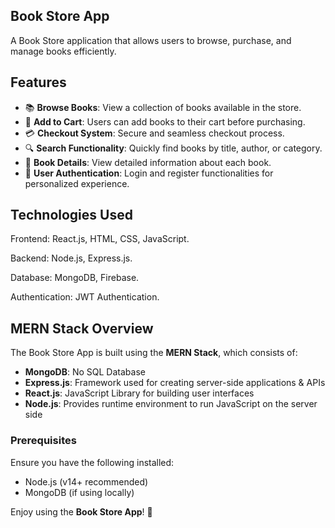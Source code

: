 ## Book Store App

A Book Store application that allows users to browse, purchase, and manage books efficiently.

## Features
- 📚 **Browse Books**: View a collection of books available in the store.
- 🛒 **Add to Cart**: Users can add books to their cart before purchasing.
- 💳 **Checkout System**: Secure and seamless checkout process.
- 🔍 **Search Functionality**: Quickly find books by title, author, or category.
- 📖 **Book Details**: View detailed information about each book.
- 📝 **User Authentication**: Login and register functionalities for personalized experience.

## Technologies Used

Frontend: React.js, HTML, CSS, JavaScript.

Backend: Node.js, Express.js.

Database: MongoDB, Firebase.

Authentication: JWT Authentication.

## MERN Stack Overview
The Book Store App is built using the **MERN Stack**, which consists of:

- **MongoDB**: No SQL Database
- **Express.js**: Framework used for creating server-side applications & APIs
- **React.js**: JavaScript Library for building user interfaces
- **Node.js**: Provides runtime environment to run JavaScript on the server side

### Prerequisites
Ensure you have the following installed:
- Node.js (v14+ recommended)
- MongoDB (if using locally)





Enjoy using the **Book Store App**! 🚀

